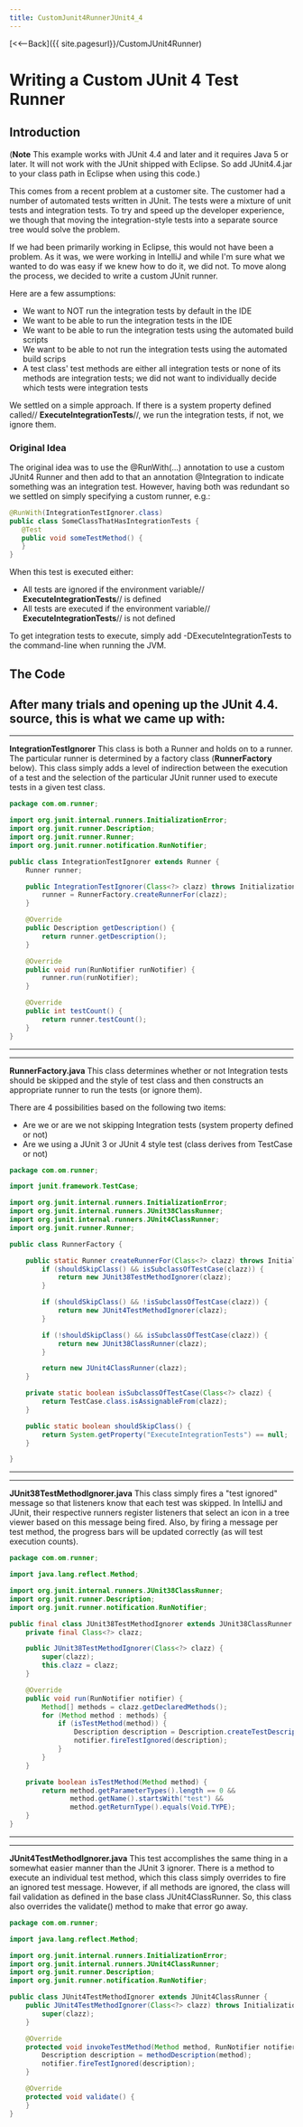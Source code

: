 ```yaml
---
title: CustomJunit4RunnerJUnit4_4
---
```

[<<--Back]({{ site.pagesurl}}/CustomJUnit4Runner)

# Writing a Custom JUnit 4 Test Runner

## Introduction
(**Note** This example works with JUnit 4.4 and later and it requires Java 5 or later. It will not work with the JUnit shipped with Eclipse. So add JUnit4.4.jar to your class path in Eclipse when using this code.)

This comes from a recent problem at a customer site. The customer had a number of automated tests written in JUnit. The tests were a mixture of unit tests and integration tests. To try and speed up the developer experience, we though that moving the integration-style tests into a separate source tree would solve the problem.

If we had been primarily working in Eclipse, this would not have been a problem. As it was, we were working in IntelliJ and while I'm sure what we wanted to do was easy if we knew how to do it, we did not. To move along the process, we decided to write a custom JUnit runner.

Here are a few assumptions:
* We want to NOT run the integration tests by default in the IDE
* We want to be able to run the integration tests in the IDE
* We want to be able to run the integration tests using the automated build scripts
* We want to be able to not run the integration tests using the automated build scrips
* A test class' test methods are either all integration tests or none of its methods are integration tests; we did not want to individually decide which tests were integration tests

We settled on a simple approach. If there is a system property defined called// **ExecuteIntegrationTests**//, we run the integration tests, if not, we ignore them.

### Original Idea
The original idea was to use the @RunWith(...) annotation to use a custom JUnit4 Runner and then add to that an annotation @Integration to indicate something was an integration test. However, having both was redundant so we settled on simply specifying a custom runner, e.g.:

```java
@RunWith(IntegrationTestIgnorer.class)
public class SomeClassThatHasIntegrationTests {
   @Test
   public void someTestMethod() {
   }
}
```

When this test is executed either:
* All tests are ignored if the environment variable// **ExecuteIntegrationTests**// is defined
* All tests are executed if the environment variable// **ExecuteIntegrationTests**// is not defined

To get integration tests to execute, simply add -DExecuteIntegrationTests to the command-line when running the JVM.
## The Code
After many trials and opening up the JUnit 4.4. source, this is what we came up with:
----
----
**IntegrationTestIgnorer**
This class is both a Runner and holds on to a runner. The particular runner is determined by a factory class (**RunnerFactory** below). This class simply adds a level of indirection between the execution of a test and the selection of the particular JUnit runner used to execute tests in a given test class.
```java
package com.om.runner;

import org.junit.internal.runners.InitializationError;
import org.junit.runner.Description;
import org.junit.runner.Runner;
import org.junit.runner.notification.RunNotifier;

public class IntegrationTestIgnorer extends Runner {
    Runner runner;

    public IntegrationTestIgnorer(Class<?> clazz) throws InitializationError {
        runner = RunnerFactory.createRunnerFor(clazz);
    }

    @Override
    public Description getDescription() {
        return runner.getDescription();
    }

    @Override
    public void run(RunNotifier runNotifier) {
        runner.run(runNotifier);
    }

    @Override
    public int testCount() {
        return runner.testCount();
    }
}
```
----
----
**RunnerFactory.java**
This class determines whether or not Integration tests should be skipped and the style of test class and then constructs an appropriate runner to run the tests (or ignore them).

There are 4 possibilities based on the following two items:
* Are we or are we not skipping Integration tests (system property defined or not)
* Are we using a JUnit 3 or JUnit 4 style test (class derives from TestCase or not)
```java
package com.om.runner;

import junit.framework.TestCase;

import org.junit.internal.runners.InitializationError;
import org.junit.internal.runners.JUnit38ClassRunner;
import org.junit.internal.runners.JUnit4ClassRunner;
import org.junit.runner.Runner;

public class RunnerFactory {

    public static Runner createRunnerFor(Class<?> clazz) throws InitializationError {
        if (shouldSkipClass() && isSubclassOfTestCase(clazz)) {
            return new JUnit38TestMethodIgnorer(clazz);
        }

        if (shouldSkipClass() && !isSubclassOfTestCase(clazz)) {
            return new JUnit4TestMethodIgnorer(clazz);
        }

        if (!shouldSkipClass() && isSubclassOfTestCase(clazz)) {
            return new JUnit38ClassRunner(clazz);
        }

        return new JUnit4ClassRunner(clazz);
    }

    private static boolean isSubclassOfTestCase(Class<?> clazz) {
        return TestCase.class.isAssignableFrom(clazz);
    }

    public static boolean shouldSkipClass() {
        return System.getProperty("ExecuteIntegrationTests") == null;
    }

}
```
----
----
**JUnit38TestMethodIgnorer.java**
This class simply fires a "test ignored" message so that listeners know that each test was skipped. In IntelliJ and JUnit, their respective runners register listeners that select an icon in a tree viewer based on this message being fired. Also, by firing a message per test method, the progress bars will be updated correctly (as will test execution counts).
```java
package com.om.runner;

import java.lang.reflect.Method;

import org.junit.internal.runners.JUnit38ClassRunner;
import org.junit.runner.Description;
import org.junit.runner.notification.RunNotifier;

public final class JUnit38TestMethodIgnorer extends JUnit38ClassRunner {
    private final Class<?> clazz;

    public JUnit38TestMethodIgnorer(Class<?> clazz) {
        super(clazz);
        this.clazz = clazz;
    }

    @Override
    public void run(RunNotifier notifier) {
        Method[] methods = clazz.getDeclaredMethods();
        for (Method method : methods) {
            if (isTestMethod(method)) {
                Description description = Description.createTestDescription(clazz, method.getName());
                notifier.fireTestIgnored(description);
            }
        }
    }

    private boolean isTestMethod(Method method) {
        return method.getParameterTypes().length == 0 && 
               method.getName().startsWith("test") && 
               method.getReturnType().equals(Void.TYPE);
    }
}
```
----
----
**JUnit4TestMethodIgnorer.java**
This test accomplishes the same thing in a somewhat easier manner than the JUnit 3 ignorer. There is a method to execute an individual test method, which this class simply overrides to fire an ignored test message. However, if all methods are ignored, the class will fail validation as defined in the base class JUnit4ClassRunner. So, this class also overrides the validate() method to make that error go away.
```java
package com.om.runner;

import java.lang.reflect.Method;

import org.junit.internal.runners.InitializationError;
import org.junit.internal.runners.JUnit4ClassRunner;
import org.junit.runner.Description;
import org.junit.runner.notification.RunNotifier;

public class JUnit4TestMethodIgnorer extends JUnit4ClassRunner {
    public JUnit4TestMethodIgnorer(Class<?> clazz) throws InitializationError {
        super(clazz);
    }

    @Override
    protected void invokeTestMethod(Method method, RunNotifier notifier) {
        Description description = methodDescription(method);
        notifier.fireTestIgnored(description);
    }

    @Override
    protected void validate() {
    }
}
```
